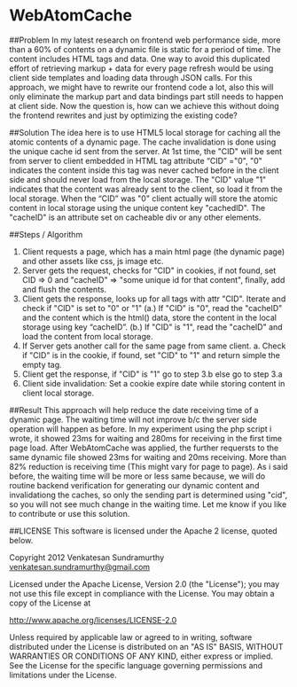 WebAtomCache
============

##Problem
In my latest research on frontend web performance side, more than a 60% of contents on a dynamic file is static for a period of time.
The content includes HTML tags and data. One way to avoid this duplicated
effort of retrieving markup + data for every page refresh would be using client side templates and loading data through JSON calls.
For this approach, we might have to rewrite our frontend code a lot, also this will only eliminate the markup part and data bindings 
part still needs to happen at client side. Now the question is, how can we achieve this without doing the frontend rewrites and just by optimizing the existing code?

##Solution
The idea here is to use HTML5 local storage for caching all the atomic contents of a dynamic page. The cache invalidation is done using the unique cache id sent from the server. At 1st time, the "CID" will be sent from server to client embedded in 
HTML tag attribute “CID” ="0", "0" indicates the content inside this tag was never cached before in the client side and should never load from the local storage.
The "CID" value "1" indicates that the content was already sent to the client, so load it from the local storage. When the “CID” was "0" client actually will store the atomic content in local storage using the unique content key "cachedID". The "cacheID" is an attribute set on cacheable div or any other elements.

##Steps / Algorithm

1. Client requests a page, which has a main html page (the dynamic page) and other assets like css, js image etc.
2. Server gets the request, checks for "CID" in cookies, if not found, set CID => 0 and
   "cacheID" => "some unique id for that content", finally, add and flush the contents.
3. Client gets the response, looks up for all tags with attr "CID". Iterate and check if "CID" is set to "0" or "1"
    (a.) If "CID" is "0", read the "cacheID" and the content which is the html() data, store the content in the local storage using key “cacheID”.
    (b.) If "CID" is "1", read the "cacheID" and load the content from local storage. 
4. If Server gets another call for the same page from same client.
   a. Check if "CID" is in the cookie, if found, set "CID" to "1" and return simple the empty tag.
5. Client get the response, if "CID" is "1" go to step 3.b else go to step 3.a
6. Client side invalidation: Set a cookie expire date while storing content in client local storage.

##Result
This approach will help reduce the date receiving time of a dynamic page.
The waiting time will not improve b/c the server side operation will happen as before.
In my experiment using the php script i wrote, it showed 23ms for waiting and 280ms for receiving in the first time page load.
After WebAtomCache was applied, the further requersts to the same dynamic file showed 23ms for waiting and 20ms receiving.
More than 82% reduction is receiving time (This might vary for page to page).
As i said before, the waiting time will be more or less same because,
we will do routine backend verification for generating our dynamic content and invalidationg the caches, so only the sending
part is determined using "cid", so you will not see much change in the waiting time. Let me know if you like to
contribute or use this solution.

##LICENSE
This software is licensed under the Apache 2 license, quoted below.


Copyright 2012 Venkatesan Sundramurthy <venkatesan.sundramurthy@gmail.com>

Licensed under the Apache License, Version 2.0 (the "License"); you may not
use this file except in compliance with the License. You may obtain a copy of
the License at

http://www.apache.org/licenses/LICENSE-2.0

Unless required by applicable law or agreed to in writing, software
distributed under the License is distributed on an "AS IS" BASIS, WITHOUT
WARRANTIES OR CONDITIONS OF ANY KIND, either express or implied. See the
License for the specific language governing permissions and limitations under
the License.
